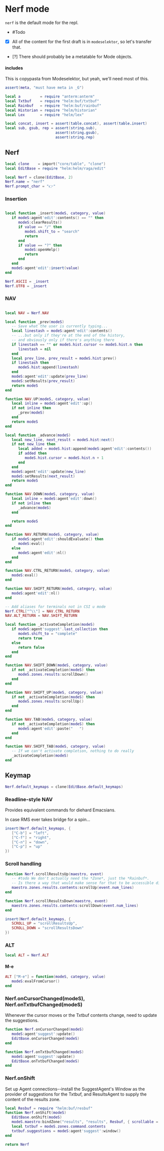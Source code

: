 # Nerf mode


`nerf` is the default mode for the repl\.


-  \#Todo

  - [X]  All of the content for the first draft is in `modeselektor`, so
      let's transfer that\.

  - [?]  There should probably be a metatable for Mode objects\.


#### includes

This is copypasta from Modeselektor, but yeah, we'll need most of this\.

```lua
assert(meta, "must have meta in _G")
```

```lua
local a         = require "anterm:anterm"
local Txtbuf    = require "helm:buf/txtbuf"
local Rainbuf   = require "helm:buf/rainbuf"
local Historian = require "helm/historian"
local Lex       = require "helm/lex"

local concat, insert = assert(table.concat), assert(table.insert)
local sub, gsub, rep = assert(string.sub),
                       assert(string.gsub),
                       assert(string.rep)
```


## Nerf

```lua
local clone    = import("core/table", "clone")
local EditBase = require "helm:helm/raga/edit"

local Nerf = clone(EditBase, 2)
Nerf.name = "nerf"
Nerf.prompt_char = "👉"
```

### Insertion

```lua

local function _insert(modeS, category, value)
   if modeS:agent'edit':contents() == "" then
      modeS:clearResults()
      if value == "/" then
         modeS.shift_to = "search"
         return
      end
      if value == "?" then
         modeS:openHelp()
         return
      end
   end
   modeS:agent'edit':insert(value)
end

Nerf.ASCII = _insert
Nerf.UTF8 = _insert

```

### NAV

```lua

local NAV = Nerf.NAV

local function _prev(modeS)
   -- Save what the user is currently typing...
   local linestash = modeS:agent'edit':contents()
   -- ...but only if they're at the end of the history,
   -- and obviously only if there's anything there
   if linestash == "" or modeS.hist.cursor <= modeS.hist.n then
      linestash = nil
   end
   local prev_line, prev_result = modeS.hist:prev()
   if linestash then
      modeS.hist:append(linestash)
   end
   modeS:agent'edit':update(prev_line)
   modeS:setResults(prev_result)
   return modeS
end

function NAV.UP(modeS, category, value)
   local inline = modeS:agent'edit':up()
   if not inline then
      _prev(modeS)
   end
   return modeS
end

local function _advance(modeS)
   local new_line, next_result = modeS.hist:next()
   if not new_line then
      local added = modeS.hist:append(modeS:agent'edit':contents())
      if added then
         modeS.hist.cursor = modeS.hist.n + 1
      end
   end
   modeS:agent'edit':update(new_line)
   modeS:setResults(next_result)
   return modeS
end

function NAV.DOWN(modeS, category, value)
   local inline = modeS:agent'edit':down()
   if not inline then
      _advance(modeS)
   end

   return modeS
end
```

```lua
function NAV.RETURN(modeS, category, value)
   if modeS:agent'edit':shouldEvaluate() then
      modeS:eval()
   else
      modeS:agent'edit':nl()
   end
end

function NAV.CTRL_RETURN(modeS, category, value)
   modeS:eval()
end

function NAV.SHIFT_RETURN(modeS, category, value)
   modeS:agent'edit':nl()
end

-- Add aliases for terminals not in CSI u mode
Nerf.CTRL["^\\"] = NAV.CTRL_RETURN
NAV.ALT_RETURN = NAV.SHIFT_RETURN

local function _activateCompletion(modeS)
   if modeS:agent'suggest'.last_collection then
      modeS.shift_to = "complete"
      return true
   else
      return false
   end
end

function NAV.SHIFT_DOWN(modeS, category, value)
   if not _activateCompletion(modeS) then
      modeS.zones.results:scrollDown()
   end
end

function NAV.SHIFT_UP(modeS, category, value)
   if not _activateCompletion(modeS) then
      modeS.zones.results:scrollUp()
   end
end

function NAV.TAB(modeS, category, value)
   if not _activateCompletion(modeS) then
      modeS:agent'edit':paste("   ")
   end
end

function NAV.SHIFT_TAB(modeS, category, value)
   -- If we can't activate completion, nothing to do really
   _activateCompletion(modeS)
end
```


## Keymap

```lua
Nerf.default_keymaps = clone(EditBase.default_keymaps)
```

### Readline\-style NAV

Provides equivalent commands for diehard Emacsians\.

In case RMS ever takes bridge for a spin\.\.\.

```lua
insert(Nerf.default_keymaps, {
   ["C-b"] = "left",
   ["C-f"] = "right",
   ["C-n"] = "down",
   ["C-p"] = "up"
})
```


### Scroll handling

```lua
function Nerf.scrollResultsUp(maestro, event)
   -- #todo We don't actually need the *Zone*, just the *Rainbuf*.
   -- Is there a way that would make sense for that to be accessible directly?
   maestro.zones.results.contents:scrollUp(event.num_lines)
end

function Nerf.scrollResultsDown(maestro, event)
   maestro.zones.results.contents:scrollDown(event.num_lines)
end

insert(Nerf.default_keymaps, {
   SCROLL_UP = "scrollResultsUp",
   SCROLL_DOWN = "scrollResultsDown"
})
```


### ALT

```lua
local ALT = Nerf.ALT
```


#### M\-e

```lua
ALT ["M-e"] = function(modeS, category, value)
   modeS:evalFromCursor()
end
```

### Nerf\.onCursorChanged\(modeS\), Nerf\.onTxtbufChanged\(modeS\)

Whenever the cursor moves or the Txtbuf contents change, need to
update the suggestions\.

```lua
function Nerf.onCursorChanged(modeS)
   modeS:agent'suggest':update()
   EditBase.onCursorChanged(modeS)
end

function Nerf.onTxtbufChanged(modeS)
   modeS:agent'suggest':update()
   EditBase.onTxtbufChanged(modeS)
end
```


### Nerf\.onShift

Set up Agent connections\-\-install the SuggestAgent's Window as the provider of
suggestions for the Txtbuf, and ResultsAgent to supply the content of the
results zone\.

```lua
local Resbuf = require "helm:buf/resbuf"
function Nerf.onShift(modeS)
   EditBase.onShift(modeS)
   modeS.maestro:bindZone("results", "results", Resbuf, { scrollable = true })
   local txtbuf = modeS.zones.command.contents
   txtbuf.suggestions = modeS:agent'suggest':window()
end
```

```lua
return Nerf
```
